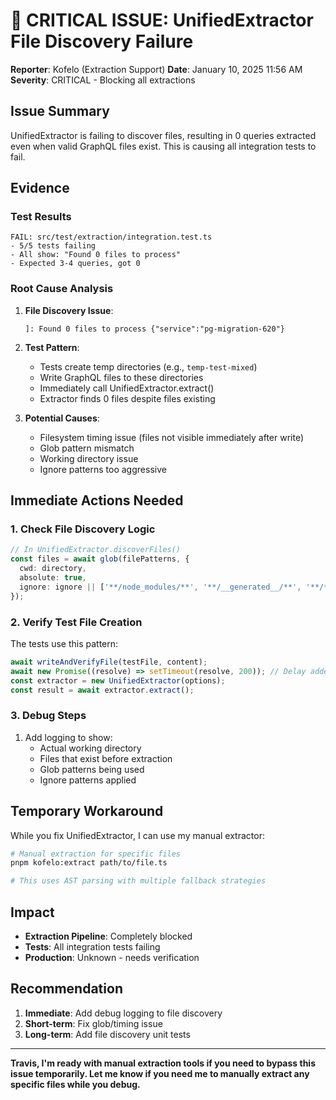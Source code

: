 # 🚨 CRITICAL ISSUE: UnifiedExtractor File Discovery Failure

**Reporter**: Kofelo (Extraction Support)
**Date**: January 10, 2025 11:56 AM
**Severity**: CRITICAL - Blocking all extractions

## Issue Summary

UnifiedExtractor is failing to discover files, resulting in 0 queries extracted even when valid GraphQL files exist. This is causing all integration tests to fail.

## Evidence

### Test Results

```
FAIL: src/test/extraction/integration.test.ts
- 5/5 tests failing
- All show: "Found 0 files to process"
- Expected 3-4 queries, got 0
```

### Root Cause Analysis

1. **File Discovery Issue**:

   ```
   ]: Found 0 files to process {"service":"pg-migration-620"}
   ```

2. **Test Pattern**:
   - Tests create temp directories (e.g., `temp-test-mixed`)
   - Write GraphQL files to these directories
   - Immediately call UnifiedExtractor.extract()
   - Extractor finds 0 files despite files existing

3. **Potential Causes**:
   - Filesystem timing issue (files not visible immediately after write)
   - Glob pattern mismatch
   - Working directory issue
   - Ignore patterns too aggressive

## Immediate Actions Needed

### 1. Check File Discovery Logic

```typescript
// In UnifiedExtractor.discoverFiles()
const files = await glob(filePatterns, {
  cwd: directory,
  absolute: true,
  ignore: ignore || ['**/node_modules/**', '**/__generated__/**', '**/*.test.*'],
});
```

### 2. Verify Test File Creation

The tests use this pattern:

```typescript
await writeAndVerifyFile(testFile, content);
await new Promise((resolve) => setTimeout(resolve, 200)); // Delay added
const extractor = new UnifiedExtractor(options);
const result = await extractor.extract();
```

### 3. Debug Steps

1. Add logging to show:
   - Actual working directory
   - Files that exist before extraction
   - Glob patterns being used
   - Ignore patterns applied

## Temporary Workaround

While you fix UnifiedExtractor, I can use my manual extractor:

```bash
# Manual extraction for specific files
pnpm kofelo:extract path/to/file.ts

# This uses AST parsing with multiple fallback strategies
```

## Impact

- **Extraction Pipeline**: Completely blocked
- **Tests**: All integration tests failing
- **Production**: Unknown - needs verification

## Recommendation

1. **Immediate**: Add debug logging to file discovery
2. **Short-term**: Fix glob/timing issue
3. **Long-term**: Add file discovery unit tests

---

**Travis, I'm ready with manual extraction tools if you need to bypass this issue temporarily. Let me know if you need me to manually extract any specific files while you debug.**
